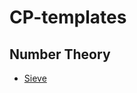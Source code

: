# CP-templates

## Number Theory
- [Sieve](https://github.com/tusharjaiswal123/CP-templates/blob/main/Sieve%20of%20eratosthenes.cpp)
